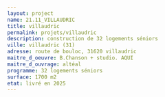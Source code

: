 ```yaml
---
layout: project
name: 21.11_VILLAUDRIC
title: villaudric
permalink: projets/villaudric
description: construction de 32 logements séniors
ville: villaudric (31)
adresse: route de bouloc, 31620 villaudric
maitre_d_oeuvre: B.Chanson + studio. AQUI
maitre_d_ouvrage: altéal
programme: 32 logements séniors
surface: 1700 m2
etat: livré en 2025
---
```


